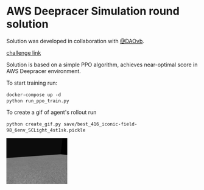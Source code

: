 # AWS Deepracer Simulation round solution

Solution was developed in collaboration with [@DAOvb](https://github.com/DAOvb).

[challenge link](https://www.aicrowd.com/challenges/neurips-2021-aws-deepracer-ai-driving-olympics-challenge)

Solution is based on a simple PPO algorithm, achieves near-optimal score in AWS Deepracer environment.

To start training run:
```
docker-compose up -d
python run_ppo_train.py
```

To create a gif of agent's rollout run
```
python create_gif.py save/best_416_iconic-field-98_6env_SCLight_4st1sk.pickle 
```
![Example gif](gif.gif)
